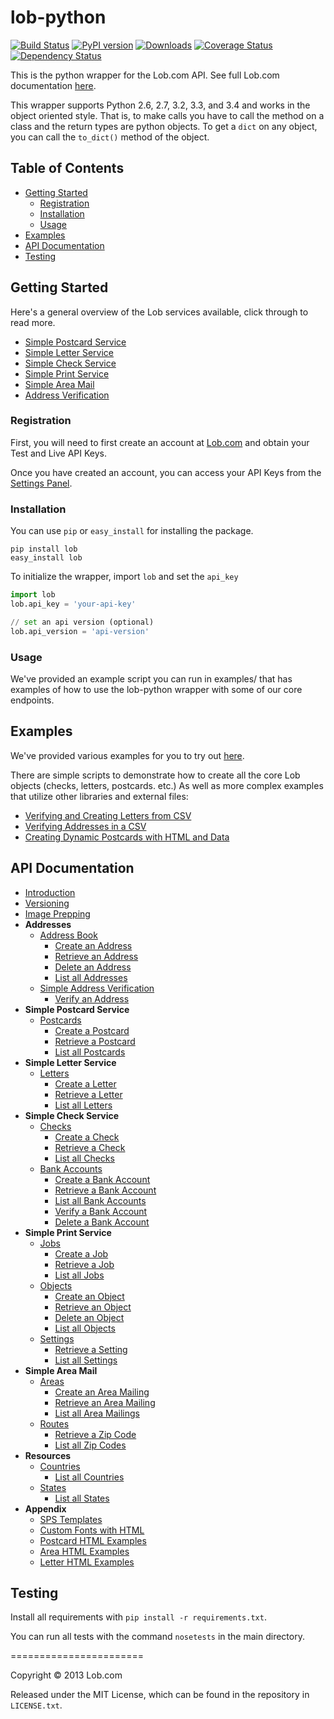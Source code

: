 # lob-python

[![Build Status](https://travis-ci.org/lob/lob-python.svg?branch=master)](https://travis-ci.org/lob/lob-python)
[![PyPI version](https://badge.fury.io/py/lob.svg)](http://badge.fury.io/py/lob) [![Downloads](https://pypip.in/download/lob/badge.svg)](https://pypi.python.org/pypi/lob/)
[![Coverage Status](https://coveralls.io/repos/lob/lob-python/badge.svg?branch=master)](https://coveralls.io/r/lob/lob-python?branch=master)
[![Dependency Status](https://gemnasium.com/lob/lob-python.svg)](https://gemnasium.com/lob/lob-python)

This is the python wrapper for the Lob.com API. See full Lob.com documentation [here](https://lob.com/docs/python).

This wrapper supports Python 2.6, 2.7, 3.2, 3.3, and 3.4 and works in the object oriented style. That is, to make calls you have to call the method on a class and the return types are python objects. To get a `dict` on any object, you can call the `to_dict()` method of the object.

## Table of Contents

- [Getting Started](#getting-started)
  - [Registration](#registration)
  - [Installation](#installation)
  - [Usage](#usage)
- [Examples](#examples)
- [API Documentation](#api-documentation)
- [Testing](#testing)

## Getting Started

Here's a general overview of the Lob services available, click through to read more.

- [Simple Postcard Service](https://lob.com/services/postcards)
- [Simple Letter Service](https://lob.com/services/letters)
- [Simple Check Service](https://lob.com/services/checks)
- [Simple Print Service](https://lob.com/services/sps)
- [Simple Area Mail](https://lob.com/services/sam)
- [Address Verification](https://lob.com/verification/address)

### Registration

First, you will need to first create an account at [Lob.com](https://dashboard.lob.com/#/register) and obtain your Test and Live API Keys.

Once you have created an account, you can access your API Keys from the [Settings Panel](https://dashboard.lob.com/#/settings).

### Installation

You can use `pip` or `easy_install` for installing the package.

```
pip install lob
easy_install lob
```

To initialize the wrapper, import `lob` and set the `api_key`

```python
import lob
lob.api_key = 'your-api-key'

// set an api version (optional)
lob.api_version = 'api-version'
```

### Usage

We've provided an example script you can run in examples/ that has examples of how to use the lob-python wrapper with some of our core endpoints.

## Examples

We've provided various examples for you to try out [here](https://github.com/lob/lob-python/tree/master/examples).

There are simple scripts to demonstrate how to create all the core Lob objects (checks, letters, postcards. etc.) As well as more complex examples that utilize other libraries and external files:

- [Verifying and Creating Letters from CSV](https://github.com/lob/lob-python/blob/master/examples/verify_and_create_letters_from_csv/letter.py)
- [Verifying Addresses in a CSV](https://github.com/lob/lob-python/blob/master/examples/verify_addresses_from_csv/verify_addresses_from_csv.py)
- [Creating Dynamic Postcards with HTML and Data](https://github.com/lob/lob-python/blob/master/examples/create_postcards_from_csv/create_postcards_from_csv.py)

## API Documentation

- [Introduction](https://lob.com/docs/python#introduction)
- [Versioning](https://lob.com/docs/python#version)
- [Image Prepping](https://lob.com/docs/python#prepping)
- **Addresses**
  - [Address Book](https://lob.com/docs/python#addresses)
    - [Create an Address](https://lob.com/docs/python#addresses_create)
    - [Retrieve an Address](https://lob.com/docs/python#addresses_retrieve)
    - [Delete an Address](https://lob.com/docs/python#addresses_delete)
    - [List all Addresses](https://lob.com/docs/python#addresses_list)
  - [Simple Address Verification](https://lob.com/docs/python#verify)
    - [Verify an Address](https://lob.com/docs/python#verify_create)
- **Simple Postcard Service**
  - [Postcards](https://lob.com/docs/python#postcards)
    - [Create a Postcard](https://lob.com/docs/python#postcards_create)
    - [Retrieve a Postcard](https://lob.com/docs/python#postcards_retrieve)
    - [List all Postcards](https://lob.com/docs/python#postcards_list)
- **Simple Letter Service**
  - [Letters](https://lob.com/docs/python#letters)
    - [Create a Letter](https://lob.com/docs/python#letters_create)
    - [Retrieve a Letter](https://lob.com/docs/python#letters_retrieve)
    - [List all Letters](https://lob.com/docs/python#letters_list)
- **Simple Check Service**
  - [Checks](https://lob.com/docs/python#checks)
    - [Create a Check](https://lob.com/docs/python#checks_create)
    - [Retrieve a Check](https://lob.com/docs/python#checks_retrieve)
    - [List all Checks](https://lob.com/docs/python#checks_list)
  - [Bank Accounts](https://lob.com/docs/python#bank-accounts)
    - [Create a Bank Account](https://lob.com/docs/python#bankaccounts_create)
    - [Retrieve a Bank Account](https://lob.com/docs/python#bankaccounts_retrieve)
    - [List all Bank Accounts](https://lob.com/docs/python#bankaccounts_list)
    - [Verify a Bank Account](https://lob.com/docs/python#bankaccounts_verify)
    - [Delete a Bank Account](https://lob.com/docs/python#bankaccounts_delete)
- **Simple Print Service**
  - [Jobs](https://lob.com/docs/python#jobs)
    - [Create a Job](https://lob.com/docs/python#jobs_create)
    - [Retrieve a Job](https://lob.com/docs/python#jobs_retrieve)
    - [List all Jobs](https://lob.com/docs/python#jobs_list)
  - [Objects](https://lob.com/docs/python#objects)
    - [Create an Object](https://lob.com/docs/python#objects_create)
    - [Retrieve an Object](https://lob.com/docs/python#objects_retrieve)
    - [Delete an Object](https://lob.com/docs/python#objects_delete)
    - [List all Objects](https://lob.com/docs/python#objects_list)
  - [Settings](https://lob.com/docs/python#settings)
    - [Retrieve a Setting](https://lob.com/docs/python#settings_retrieve)
    - [List all Settings](https://lob.com/docs/python#settings_list)
- **Simple Area Mail**
  - [Areas](https://lob.com/docs/python#areas)
    - [Create an Area Mailing](https://lob.com/docs/python#areas_create)
    - [Retrieve an Area Mailing](https://lob.com/docs/python#areas_retrieve)
    - [List all Area Mailings](https://lob.com/docs/python#areas_list)
  - [Routes](https://lob.com/docs/python#routes)
    - [Retrieve a Zip Code](https://lob.com/docs/python#routes_retrieve)
    - [List all Zip Codes](https://lob.com/docs/python#routes_list)
- **Resources**
  - [Countries](https://lob.com/docs/python#countries)
    - [List all Countries](https://lob.com/docs/python#countries_list)
  - [States](https://lob.com/docs/python#states)
    - [List all States](https://lob.com/docs/python#states_list)
- **Appendix**
  - [SPS Templates](https://lob.com/docs/python#sps-templates)
  - [Custom Fonts with HTML](https://lob.com/docs/python#html-fonts)
  - [Postcard HTML Examples](https://lob.com/docs/python#postcard-examples)
  - [Area HTML Examples](https://lob.com/docs/python#area-examples)
  - [Letter HTML Examples](https://lob.com/docs/python#letter-examples)

## Testing

Install all requirements with `pip install -r requirements.txt`.

You can run all tests with the command `nosetests` in the main directory.

=======================

Copyright &copy; 2013 Lob.com

Released under the MIT License, which can be found in the repository in `LICENSE.txt`.
